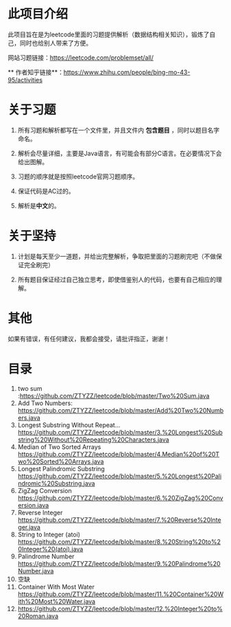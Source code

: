 # 此项目介绍
此项目旨在是为leetcode里面的习题提供解析（数据结构相关知识），锻炼了自己，同时也给别人带来了方便。

网站习题链接：https://leetcode.com/problemset/all/

** 作者知乎链接**：https://www.zhihu.com/people/bing-mo-43-95/activities

# 关于习题

1. 所有习题和解析都写在一个文件里，并且文件内 **包含题目**  ，同时以题目名字命名。

2. 解析会尽量详细，主要是Java语言，有可能会有部分C语言。在必要情况下会给出图解。

3. 习题的顺序就是按照leetcode官网习题顺序。

4. 保证代码是AC过的。

5. 解析是**中文**的。


# 关于坚持

1. 计划是每天至少一道题，并给出完整解析，争取把里面的习题刷完吧（不做保证完全刷完）

2. 所有题目保证经过自己独立思考，即使借鉴别人的代码，也要有自己相应的理解。


# 其他

如果有错误，有任何建议，我都会接受，请批评指正，谢谢！


# 目录

1. two sum :https://github.com/ZTYZZ/leetcode/blob/master/Two%20Sum.java
2. Add Two Numbers: https://github.com/ZTYZZ/leetcode/blob/master/Add%20Two%20Numbers.java
3. Longest Substring Without Repeat... https://github.com/ZTYZZ/leetcode/blob/master/3.%20Longest%20Substring%20Without%20Repeating%20Characters.java
4. Median of Two Sorted Arrays  https://github.com/ZTYZZ/leetcode/blob/master/4.Median%20of%20Two%20Sorted%20Arrays.java
5. Longest Palindromic Substring  https://github.com/ZTYZZ/leetcode/blob/master/5.%20Longest%20Palindromic%20Substring.java
6. ZigZag Conversion https://github.com/ZTYZZ/leetcode/blob/master/6.%20ZigZag%20Conversion.java
7. Reverse Integer  https://github.com/ZTYZZ/leetcode/blob/master/7.%20Reverse%20Integer.java
8. String to Integer (atoi) https://github.com/ZTYZZ/leetcode/blob/master/8.%20String%20to%20Integer%20(atoi).java
9. Palindrome Number  https://github.com/ZTYZZ/leetcode/blob/master/9.%20Palindrome%20Number.java
10. 空缺
11. Container With Most Water  https://github.com/ZTYZZ/leetcode/blob/master/11.%20Container%20With%20Most%20Water.java
12. https://github.com/ZTYZZ/leetcode/blob/master/12.%20Integer%20to%20Roman.java